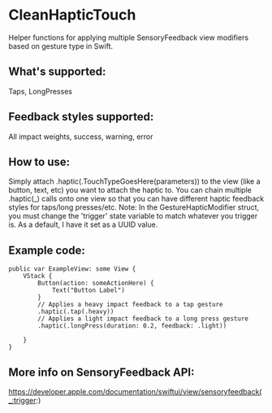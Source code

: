 # CleanHapticTouch
Helper functions for applying multiple SensoryFeedback view modifiers based on gesture type in Swift.

## What's supported:
Taps, LongPresses

## Feedback styles supported:
All impact weights, success, warning, error

## How to use:
Simply attach .haptic(.TouchTypeGoesHere(parameters)) to the view (like a button, text, etc) you want to attach 
the haptic to. You can chain multiple .haptic(_) calls onto one view so that you can have different haptic feedback styles for taps/long presses/etc. 
Note: In the GestureHapticModifier struct, you must change the 'trigger' state variable to match whatever you trigger is. As a default, I have it set as a UUID value.

## Example code: 

    public var ExampleView: some View {
        VStack {
            Button(action: someActionHere) {
                Text("Button Label")
            }
            // Applies a heavy impact feedback to a tap gesture
            .haptic(.tap(.heavy)) 
            // Applies a light impact feedback to a long press gesture
            .haptic(.longPress(duration: 0.2, feedback: .light)) 

        }
    }

## More info on SensoryFeedback API:
https://developer.apple.com/documentation/swiftui/view/sensoryfeedback(_:trigger:)
